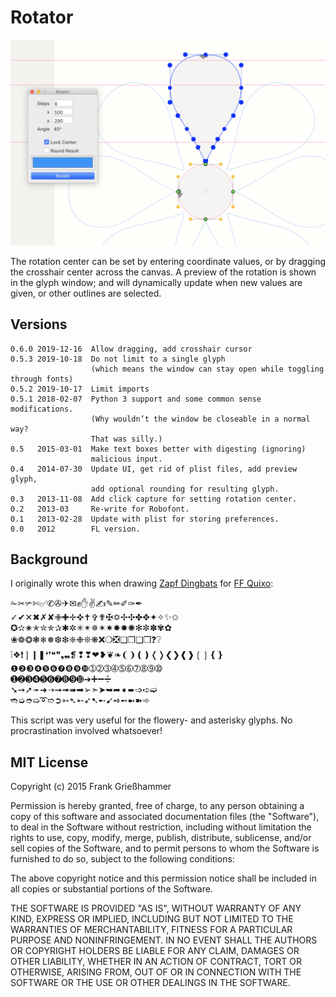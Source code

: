 # Rotator
<!-- <img src="rotator.png" width="640" height="440" alt="Rotators gonna Rotate" /> -->
![](rotator.png)

The rotation center can be set by entering coordinate values, or by dragging the crosshair center across the canvas. 
A preview of the rotation is shown in the glyph window; and will dynamically update when new values are given, or other outlines are selected. 


## Versions
    0.6.0 2019-12-16  Allow dragging, add crosshair cursor
    0.5.3 2019-10-18  Do not limit to a single glyph 
                      (which means the window can stay open while toggling through fonts)
    0.5.2 2019-10-17  Limit imports
    0.5.1 2018-02-07  Python 3 support and some common sense modifications.
                      (Why wouldn’t the window be closeable in a normal way?
                      That was silly.)
    0.5   2015-03-01  Make text boxes better with digesting (ignoring)
                      malicious input.
    0.4   2014-07-30  Update UI, get rid of plist files, add preview glyph,
                      add optional rounding for resulting glyph.
    0.3   2013-11-08  Add click capture for setting rotation center.
    0.2   2013-03     Re-write for Robofont.
    0.1   2013-02-28  Update with plist for storing preferences.
    0.0   2012        FL version.


## Background

I originally wrote this when drawing [Zapf Dingbats](http://en.wikipedia.org/wiki/Zapf_Dingbats) for [FF Quixo](https://www.fontfont.com/fonts/quixo):

<p style='font-family:"Zapf Dingbats";'>
    ✁✂✃✄✅✆✇✈✉✊✋✌✍✎✏✐✑✒<br>
    ✓✔✕✖✗✘✙✚✛✜✝✞✟✠✡✢✣✤✥✦✧✨✩<br>
    ✪✫✬✭✮✯✰✱✲✳✴✵✶✷✸✹✺✻✼✽✾✿<br>
    ❀❁❂❃❄❅❆❇❈❉❊❋❌❍❎❏❐❑❒❓❔<br>
    ❕❖❗❘❙❚❛❜❝❞❟❠❡❢❣❤❥❦❧❨❩❪❫❬❭❮❯❰❱❲❳❴❵<br>    
    ❶❷❸❹❺❻❼❽❾❿➀➁➂➃➄➅➆➇➈➉<br>
    ➊➋➌➍➎➏➐➑➒➓➔➕➖➗<br>
    ➘➙➚➛➜➝➞➟➠➡➢➣➤➥➦➧➨➩➪➫<br>
    ➬➭➮➯➰➱➲➳➴➵➶➷➸➹➺➻➼➽➾<br>
</p>
This script was very useful for the flowery- and asterisky glyphs. No procrastination involved whatsoever!


## MIT License

Copyright (c) 2015 Frank Grießhammer

Permission is hereby granted, free of charge, to any person obtaining a copy of this software and associated documentation files (the "Software"), to deal in the Software without restriction, including without limitation the rights to use, copy, modify, merge, publish, distribute, sublicense, and/or sell copies of the Software, and to permit persons to whom the Software is furnished to do so, subject to the following conditions:

The above copyright notice and this permission notice shall be included in all copies or substantial portions of the Software.

THE SOFTWARE IS PROVIDED "AS IS", WITHOUT WARRANTY OF ANY KIND, EXPRESS OR IMPLIED, INCLUDING BUT NOT LIMITED TO THE WARRANTIES OF MERCHANTABILITY, FITNESS FOR A PARTICULAR PURPOSE AND NONINFRINGEMENT. IN NO EVENT SHALL THE AUTHORS OR COPYRIGHT HOLDERS BE LIABLE FOR ANY CLAIM, DAMAGES OR OTHER LIABILITY, WHETHER IN AN ACTION OF CONTRACT, TORT OR OTHERWISE, ARISING FROM, OUT OF OR IN CONNECTION WITH THE SOFTWARE OR THE USE OR OTHER DEALINGS IN THE SOFTWARE.
